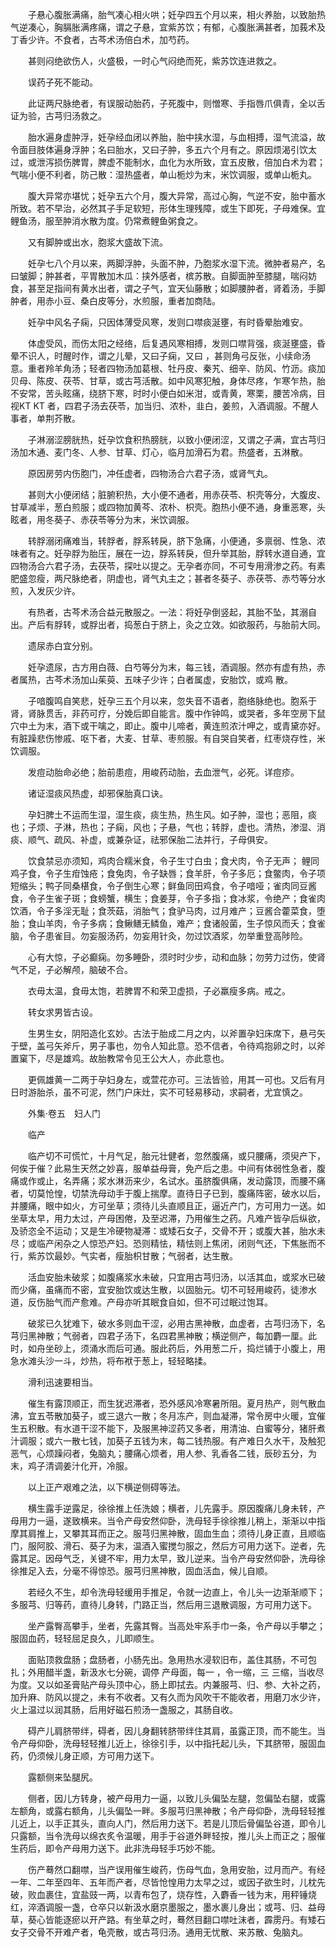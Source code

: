 <!-- { "loadSidebar": true } -->
　　子悬心腹胀满痛，胎气凑心相火哄；妊孕四五个月以来，相火养胎，以致胎热气逆凑心，胸膈胀满疼痛，谓之子悬，宜紫苏饮；有郁，心腹胀满甚者，加莪术及丁香少许。不食者，古芩术汤倍白术，加芍药。

　　甚则闷绝欲伤人，火盛极，一时心气闷绝而死，紫苏饮连进救之。

　　误药子死不能动。

　　此证两尺脉绝者，有误服动胎药，子死腹中，则憎寒、手指唇爪俱青，全以舌证为验，古芎归汤救之。

　　胎水遍身虚肿浮，妊孕经血闭以养胎，胎中挟水湿，与血相搏，湿气流溢，故令面目肢体遍身浮肿；名曰胎水，又曰子肿，多五六个月有之。原因烦渴引饮太过，或泄泻损伤脾胃，脾虚不能制水，血化为水所致，宜五皮散，倍加白术为君；气喘小便不利者，防己散：湿热盛者，单山栀炒为末，米饮调服，或单山栀丸。

　　腹大异常亦堪忧；妊孕五六个月，腹大异常，高过心胸，气逆不安，胎中蓄水所致。若不早治，必然其子手足软短，形体生理残障，或生下即死，子母难保。宜鲤鱼汤，服至肿消水散为度。仍常煮鲤鱼粥食之。

　　又有脚肿或出水，胞浆大盛故下流。

　　妊孕七八个月以来，两脚浮肿，头面不肿，乃胞浆水湿下流。微肿者易产，名曰皱脚；肿甚者，平胃散加木瓜：挟外感者，槟苏散。自脚面肿至膝腿，喘闷妨食，甚至足指间有黄水出者，谓之子气，宜天仙藤散；如脚腰肿者，肾着汤，手脚肿者，用赤小豆、桑白皮等分，水煎服，重者加商陆。

　　妊孕中风名子痫，只因体薄受风寒，发则口噤痰涎壅，有时昏晕胎难安。

　　体虚受风，而伤太阳之经络，后复遇风寒相搏，发则口噤背强，痰涎壅盛，昏晕不识人，时醒时作，谓之儿晕，又曰子痫，又曰 ，甚则角弓反张，小续命汤意。重者羚羊角汤；轻者四物汤加葛根、牡丹皮、秦艽、细辛、防风、竹沥。痰加贝母、陈皮、茯苓、甘草，或古芎活散。如中风寒犯触，身体尽疼，乍寒乍热，胎不安常，苦头眩痛，绕脐下寒，时时小便白如米泔，或青黄，寒栗，腰苦冷病，目视KT KT 者，四君子汤去茯苓，加当归、浓朴，韭白，姜煎，入酒调服。不醒人事者，单荆芥散。

　　子淋溺涩膀胱热，妊孕饮食积热膀胱，以致小便闭涩，又谓之子满，宜古芎归汤加木通、麦门冬、人参、甘草、灯心，临月加滑石为君。热盛者，五淋散。

　　原因房劳内伤胞门，冲任虚者，四物汤合六君子汤，或肾气丸。

　　甚则大小便闭结；脏腑积热，大小便不通者，用赤茯苓、枳壳等分，大腹皮、甘草减半，葱白煎服；或四物加黄芩、浓朴、枳壳。胞热小便不通，身重恶寒，头眩者，用冬葵子、赤茯苓等分为末，米饮调服。

　　转脬溺闭痛难当，转脬者，脬系转戾，脐下急痛，小便通，多禀弱、性急、浓味者有之。妊孕脬为胎压，展在一边，脬系转戾，但升举其胎，脬转水道自通，宜四物汤合六君子汤，去茯苓，探吐以提之。无孕者亦同，不可专用滑渗之药。有素肥盛忽瘦，两尺脉绝者，阴虚也，肾气丸主之；甚者冬葵子、赤茯苓、赤芍等分水煎，入发灰少许。

　　有热者，古芩术汤合益元散服之。一法：将妊孕倒竖起，其胎不坠，其溺自出。产后有脬转，或脬出者，捣葱白于脐上，灸之立效。如欲服药，与胎前大同。

　　遗尿赤白宜分别。

　　妊孕遗尿，古方用白薇、白芍等分为末，每三钱，酒调服。然亦有虚有热，赤者属热，古芩术汤加山茱萸、五味子少许；白者属虚，安胎饮，或鸡 散。

　　子喑腹鸣自笑悲，妊孕三五个月以来，忽失音不语者，胞络脉绝也。胞系于肾，肾脉贯舌，非药可疗，分娩后即自能言。腹中作钟鸣，或哭者，多年空房下鼠穴中土为末，酒下或干噙之，即止。腹中儿啼者，黄连煎浓汁呷之，或青黛亦好。有脏躁悲伤惨戚、呕下者，大麦、甘草、枣煎服。有自哭自笑者，红枣烧存性，米饮调服。

　　发痘动胎命必绝；胎前患痘，用峻药动胎，去血泄气，必死。详痘疹。

　　诸证湿痰风热虚，却邪保胎真口诀。

　　孕妇脾土不运而生湿，湿生痰，痰生热，热生风。如子肿，湿也；恶阻，痰也；子烦、子淋，热也；子痫，风也；子悬，气也；转脬，虚也。清热，渗湿、消痰、顺气、疏风、补虚，或兼杂证，祛邪保胎二法并行，子母俱安。

　　饮食禁忌亦须知，鸡肉合糯米食，令子生寸白虫；食犬肉，令子无声； 鲤同鸡子食，令子生疳蚀疮；食兔肉，令子缺唇；食羊肝，令子多厄；食鳖肉，令子项短缩头；鸭子同桑椹食，令子倒生心寒；鲜鱼同田鸡食，令子喑哑；雀肉同豆酱食，令子生雀子斑；食螃蟹，横生；食姜芽，令子多指；食冰浆，令绝产；食雀肉饮酒，令子多淫无耻；食茨菇，消胎气；食驴马肉，过月难产；豆酱合藿菜食，堕胎；食山羊肉，令子多病；食鳅鳝无鳞鱼，难产；食诸般菌，生子惊风而夭；食雀脑，令子患雀目。勿妄服汤药，勿妄用针灸，勿过饮酒浆，勿举重登高陟险。

　　心有大惊，子必癫痫。勿多睡卧，须时时少步，动和血脉；勿劳力过伤，使肾气不足，子必解颅，脑破不合。

　　衣毋太温，食毋太饱，若脾胃不和荣卫虚损，子必羸瘦多病。戒之。

　　转女求男皆古设。

　　生男生女，阴阳造化玄妙。古法于胎成二月之内，以斧置孕妇床席下，悬弓矢于壁，盖弓矢斧斤，男子事也，勿令人知此意。恐不信者，令待鸡抱卵之时，以斧置窠下，尽是雄鸡。故胎教常令见王公大人，亦此意也。

　　更佩雄黄一二两于孕妇身左，或萱花亦可。三法皆验，用其一可也。又后有月日时游胎杀，虽不可泥，然门户床灶，实不可轻易移动，求嗣者，尤宜慎之。

　　外集·卷五　妇人门

　　临产

　　临产切不可慌忙，十月气足，胎元壮健者，忽然腹痛，或只腰痛，须臾产下，何俟于催？此易生天然之妙喜，服单益母膏，免产后之患。中间有体弱性急者，腹痛或作或止，名弄痛；浆水淋沥来少，名试水。虽脐腹俱痛，发动露顶，而腰不痛者，切莫怆惶，切禁洗母动手于腹上揣摩。直待日子已到，腹痛阵密，破水以后，并腰痛，眼中如火，方可坐草；须待儿头直顺且正，逼近产门，方可用力一送。如坐草太早，用力太过，产母困倦，及至迟滞，乃用催生之药。凡难产皆孕后纵欲，及骄恣全不运动；又是生冷硬物凝滞：或矮石女子，交骨不开；或腹大甚，胎水未尽；或临产闲杂之人惊恐产妇。恐则精怯，精怯则上焦闭，闭则气还，下焦胀而不行，紫苏饮最妙。气实者，瘦胎枳甘散；气弱者，达生散。

　　活血安胎未破浆；如腹痛浆水未破，只宜用古芎归汤，以活其血，或浆水已破而少痛，虽痛而不密，宜安胎饮或达生散，以固胎元。切不可轻用峻药，徒渗水道，反伤胎气而产愈难。产母亦听其眠食自如，但不可过眠过饱耳。

　　破浆已久犹难下，破水多则血干涩，必用古黑神散，血虚者，古芎归汤下，名芎归黑神散；气弱者，四君子汤下，名四君黑神散；横逆侧产，每加麝一厘。此时，如舟坐砂上，须涌水而后可通。服此药后，外用葱二斤，捣烂铺于小腹上，用急水滩头沙一斗，炒热，将布袱于葱上，轻轻略揉。

　　滑利迅速要相当。

　　催生有露顶顺正，而生犹迟滞者，恐外感风冷寒暑所阻。夏月热产，则气散血沸，宜五苓散加葵子，或三退六一散；冬月冻产，则血凝滞，常令房中火暖，宜催生五积散。有水道干涩不能下，及服黑神涩药又多者，用清油、白蜜等分，猪肝煮汁调服；或六一散七钱，加葵子五钱为末，每二钱热服。有产难日久水干，及触犯恶气，心烦躁闷者，兔脑丸；腰痛心烦者，用人参、乳香各二钱，辰砂五分，为末，鸡子清调姜汁化开，冷服。

　　以上正产艰难之法，以下横逆侧碍等法。

　　横生露手逆露足，徐徐推上任洗娘；横者，儿先露手。原因腹痛儿身未转，产母用力一逼，遂致横来。当令产母安然仰卧，洗母轻手徐徐推儿稍上，渐渐以中指摩其肩推上，又攀其耳而正之。服芎归黑神散，固血生血；须待儿身正直，且顺临门，服阿胶、滑石、葵子为末，温酒入蜜搅匀服之，然后方可用力送下。逆者，先露其足。因母气乏，关键不牢，用力太早，致儿逆来。当令产母安然仰卧，洗母徐徐推足入去，分毫不得惊恐。服芎归黑神散，固血活血，候儿自顺。

　　若经久不生，却令洗母轻缓用手推足，令就一边直上，令儿头一边渐渐顺下；多服芎、归等药，直待儿身转，门路正当，然后用三退散调服，方可用力送下。

　　坐产露臀高攀手，坐者，先露其臀。当高处牢系手巾一条，令产母以手攀之；服固血药，轻轻屈足良久，儿即顺生。

　　面贴顶救盘肠；盘肠者，小肠先出。急用热水浸软旧布，盖住其肠，不可包扎；外用醋半盏，新汲水七分碗，调停 产母面，每一 ，令一缩，三 三缩，当收尽为度。又以如圣膏贴产母头顶中心，肠上即拭去。内兼服芎、归、参、大补之药，加升麻、防风以提之，未有不收者。又有久而为风吹干不能收者，用磨刀水少许，火上温过以润其肠，后用好磁石煎汤一盏服之，其肠自收。

　　碍产儿肩脐带绊，碍者，因儿身翻转脐带绊住其肩，虽露正顶，而不能生。当令产母仰卧，洗母轻轻推儿近上，徐徐引手，以中指托起儿头，下其脐带，服固血药，仍须候儿身正顺，方可用力送下。

　　露额侧来坠腿尻。

　　侧者，因儿方转身，被产母用力一逼，以致儿头偏坠左腿，忽偏坠右腿，或露左额角，或露右额角，儿头偏坠一畔。多服芎归黑神散；令产母仰卧，洗母轻轻推儿近上，以手正其头，直向人门，然后用力送下。若是儿顶后骨偏坠谷道，即令儿只露额，当令洗母以绵衣炙令温暖，用手于谷道外畔轻按，推儿头上而正之；服催生药后，即令产母用力送下。此非洗母轻手巧妙不能。

　　伤产蓦然口翻噤，当产误用催生峻药，伤母气血，急用安胎，过月而产。有经一年、二年至四年、五年而产者，尽皆怆惶用力太早之过，或因子欲生时，儿枕先破，败血裹住，宜盐豉一两，以青布包了，烧存性，入麝香一钱为末，用秤锤烧红，淬酒调服一盏，仓卒只以新汲水磨京墨服之，墨水裹儿身出；或芎、归、益母草，葵心皆能逐瘀以开产路。有坐草之时，蓦然目翻口噤吐沫者，霹雳丹。有矮石女子交骨不开难产者，龟壳散，或古芎归汤。通用无忧散、来苏散、兔脑丸。

